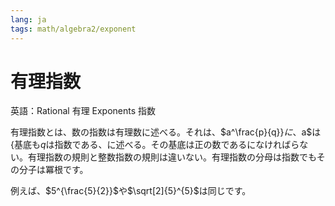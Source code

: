 ```yaml
---
lang: ja
tags: math/algebra2/exponent
---
```

# 有理指数
英語：Rational 有理 Exponents 指数

有理指数とは、数の指数は有理数に述べる。それは、$a^\frac{p}{q}}$に、$a$は{基底も$q$は指数である、に述べる。その基底は正の数であるになければらない。有理指数の規則と整数指数の規則は違いない。有理指数の分母は指数でもその分子は冪根です。

例えば、$5^{\frac{5}{2}}$や$\sqrt[2]{5}^{5}$は同じです。

